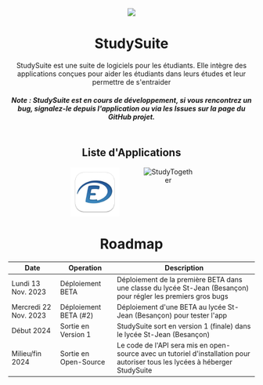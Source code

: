 <div align="center">
	<img align="center" width="20%" src="./Images/StudySuite-Logo.png">
	<h1 align="center">StudySuite</h1>
	<p align="center">StudySuite est une suite de logiciels pour les étudiants. Elle intègre des applications conçues pour aider les étudiants dans leurs études et leur permettre de s'entraider</p>
	<h5 align="center">Note : StudySuite est en cours de développement, si vous rencontrez un bug, signalez-le depuis l'application ou via les Issues sur la page du GitHub projet.</h5>
</div>

<div align="center">
	<div style="width: 100%; display: flex; justify-content: center; align-items: center; flex-wrap: wrap;">
  <h2 style="width: 100%; text-align: center;">Liste d'Applications</h2>
  <img src="./Images/AltDirecte-Logo.png" alt="AltDirecte" width="100" height="100" style="margin: 0 25px;">
  <img src="./Images/StudySuite-Logo.png" alt="StudyTogether" width="100" height="100" style="margin: 0 25px;">
</div>

<div align="center">
	<h1 align="center">Roadmap</h1>
	<table>
	  <thead>
	    <tr>
	      <th>Date</th>
	      <th>Operation</th>
	      <th>Description</th>
	    </tr>
	  </thead>
	  <tbody>
	    <tr>
	      <td>Lundi 13 Nov. 2023</td>
	      <td>Déploiement BETA</td>
	      <td>Déploiement de la première BETA dans une classe du lycée St-Jean (Besançon) pour régler les premiers gros bugs</td>
	    </tr>
	    <tr>
	      <td>Mercredi 22 Nov. 2023</td>
	      <td>Déploiement BETA (#2)</td>
	      <td>Déploiement d'une BETA au lycée St-Jean (Besançon) pour tester l'app</td>
	    </tr>
	    <tr>
	      <td>Début 2024</td>
	      <td>Sortie en Version 1</td>
	      <td>StudySuite sort en version 1 (finale) dans le lycée St-Jean (Besançon)</td>
	    </tr>
	    <tr>
	      <td>Milieu/fin 2024</td>
	      <td>Sortie en Open-Source</td>
	      <td>Le code de l'API sera mis en open-source avec un tutoriel d'installation pour autoriser tous les lycées à héberger StudySuite</td>
	    </tr>
	  </tbody>
	</table>
</div>
